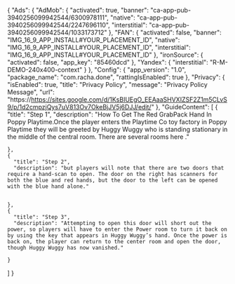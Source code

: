 {
  "Ads": {
    "AdMob": {
      "activated": true,
      "banner": "ca-app-pub-3940256099942544/6300978111",
      "native": "ca-app-pub-3940256099942544/2247696110",
      "interstitial": "ca-app-pub-3940256099942544/1033173712"
    },
    "FAN": {
      "activated": false,
      "banner": "IMG_16_9_APP_INSTALL#YOUR_PLACEMENT_ID",
      "native": "IMG_16_9_APP_INSTALL#YOUR_PLACEMENT_ID",
      "interstitial": "IMG_16_9_APP_INSTALL#YOUR_PLACEMENT_ID"
    },
    "ironSource": {
      "activated": false,
      "app_key": "85460dcd"
    },
    "Yandex": {
      "interstitial": "R-M-DEMO-240x400-context"
    }
  },
  "Config": {
    "app_version": "1.0",
    "package_name": "com.racha.done",
    "rattingIsEnabled": true
  },
  "Privacy": {
    "isEnabled": true,
    "title": "Privacy Policy",
    "message": "Privacy Policy Message",
    "url": "https://https://sites.google.com/d/1KsBIUEgO_EEAaaSHVXIZSF2Z1m5CLvS9/p/1d2cmpzjQys7uV813Ov7OkeBjJV5j6DJJ/edit/"
  },
  "GuideContent": [
    {
      "title": "Step 1",
      "description": "How To Get The Red GrabPack Hand In Poppy Playtime.Once the player enters the Playtime Co toy factory in Poppy Playtime they will be greeted by Huggy Wuggy who is standing stationary in the middle of the central room. There are several rooms here ." 

    },
    {
      "title": "Step 2",
      "description": "but players will note that there are two doors that require a hand-scan to open. The door on the right has scanners for both the blue and red hands, but the door to the left can be opened with the blue hand alone."


    },
    {
      "title": "Step 3",
      "description": "Attempting to open this door will short out the power, so players will have to enter the Power room to turn it back on by using the key that appears in Huggy Wuggy’s hand. Once the power is back on, the player can return to the center room and open the door, though Huggy Wuggy has now vanished."

    }
  ]
}

